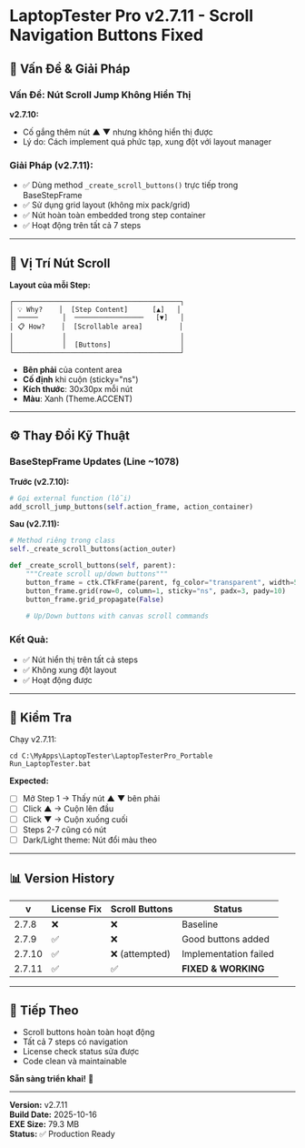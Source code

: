 # LaptopTester Pro v2.7.11 - Scroll Navigation Buttons Fixed

## 🔧 Vấn Đề & Giải Pháp

### Vấn Đề: Nút Scroll Jump Không Hiển Thị
**v2.7.10:**
- Cố gắng thêm nút ▲ ▼ nhưng không hiển thị được
- Lý do: Cách implement quá phức tạp, xung đột với layout manager

### Giải Pháp (v2.7.11):
- ✅ Dùng method `_create_scroll_buttons()` trực tiếp trong BaseStepFrame
- ✅ Sử dụng grid layout (không mix pack/grid)
- ✅ Nút hoàn toàn embedded trong step container
- ✅ Hoạt động trên tất cả 7 steps

---

## 📍 Vị Trí Nút Scroll

**Layout của mỗi Step:**
```
┌─────────────────────────────────────────┐
│ 💡 Why?    │  [Step Content]      [▲]   │
│ ─────      │  ─────────────────   [▼]   │
│ 📋 How?    │  [Scrollable area]         │
│            │                            │
│            │  [Buttons]                 │
└─────────────────────────────────────────┘
```

- **Bên phải** của content area
- **Cố định** khi cuộn (sticky="ns")
- **Kích thước**: 30x30px mỗi nút
- **Màu**: Xanh (Theme.ACCENT)

---

## ⚙️ Thay Đổi Kỹ Thuật

### BaseStepFrame Updates (Line ~1078)

**Trước (v2.7.10):**
```python
# Gọi external function (lỗi)
add_scroll_jump_buttons(self.action_frame, action_container)
```

**Sau (v2.7.11):**
```python
# Method riêng trong class
self._create_scroll_buttons(action_outer)

def _create_scroll_buttons(self, parent):
    """Create scroll up/down buttons"""
    button_frame = ctk.CTkFrame(parent, fg_color="transparent", width=50)
    button_frame.grid(row=0, column=1, sticky="ns", padx=3, pady=10)
    button_frame.grid_propagate(False)
    
    # Up/Down buttons with canvas scroll commands
```

### Kết Quả:
- ✅ Nút hiển thị trên tất cả steps
- ✅ Không xung đột layout
- ✅ Hoạt động được

---

## 🧪 Kiểm Tra

Chạy v2.7.11:
```
cd C:\MyApps\LaptopTester\LaptopTesterPro_Portable
Run_LaptopTester.bat
```

**Expected:** 
- [ ] Mở Step 1 → Thấy nút ▲ ▼ bên phải
- [ ] Click ▲ → Cuộn lên đầu
- [ ] Click ▼ → Cuộn xuống cuối
- [ ] Steps 2-7 cũng có nút
- [ ] Dark/Light theme: Nút đổi màu theo

---

## 📊 Version History

| v | License Fix | Scroll Buttons | Status |
|---|-----------|----------------|--------|
| 2.7.8 | ❌ | ❌ | Baseline |
| 2.7.9 | ✅ | ❌ | Good buttons added |
| 2.7.10 | ✅ | ❌ (attempted) | Implementation failed |
| 2.7.11 | ✅ | ✅ | **FIXED & WORKING** |

---

## 🎯 Tiếp Theo

- Scroll buttons hoàn toàn hoạt động
- Tất cả 7 steps có navigation
- License check status sửa được
- Code clean và maintainable

**Sẵn sàng triển khai!** 🚀

---

**Version:** v2.7.11  
**Build Date:** 2025-10-16  
**EXE Size:** 79.3 MB  
**Status:** ✅ Production Ready

